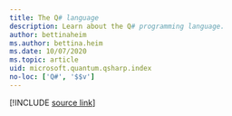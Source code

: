 ```yaml
---
title: The Q# language
description: Learn about the Q# programming language.
author: bettinaheim
ms.author: bettina.heim
ms.date: 10/07/2020
ms.topic: article
uid: microsoft.quantum.qsharp.index
no-loc: ['Q#', '$$v']
---
```


<!---
# The Q# language
-->

[!INCLUDE [source link](~/includes/qsharp-language/Specifications/Language/README.md)]

